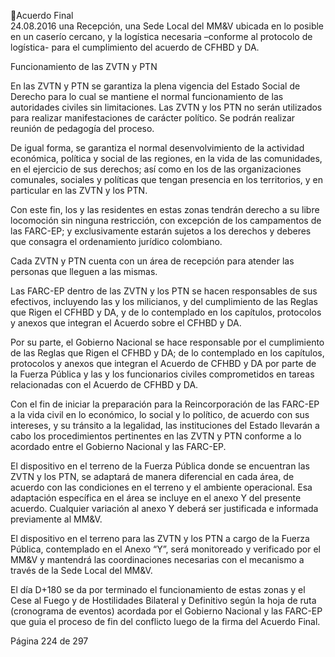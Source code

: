 Acuerdo Final  
24.08.2016 
una  Recepción,  una  Sede  Local  del  MM&V  ubicada  en  lo  posible  en  un  caserío  cercano,  y  la  logística 
necesaria –conforme al protocolo de logística- para el cumplimiento del acuerdo de CFHBD y DA.  
 
Funcionamiento de las ZVTN y PTN 
 
 
En las ZVTN y PTN se garantiza la plena vigencia del Estado Social de Derecho para lo cual se mantiene el 
normal funcionamiento de las autoridades civiles sin limitaciones. Las ZVTN y los PTN no serán utilizados 
para realizar manifestaciones de carácter político. Se podrán realizar reunión de pedagogía del proceso.  
 
De igual forma, se garantiza el normal desenvolvimiento de la actividad económica, política y social de las 
regiones,  en  la  vida  de  las  comunidades,  en  el  ejercicio  de  sus  derechos;  así  como  en  los  de  las 
organizaciones comunales, sociales y políticas que tengan presencia en los territorios, y en particular en 
las ZVTN y los PTN. 
 
Con  este  fin,  los  y  las  residentes  en  estas  zonas  tendrán  derecho  a  su  libre  locomoción  sin  ninguna 
restricción, con excepción de los campamentos de las FARC-EP; y exclusivamente estarán sujetos a los 
derechos y deberes que consagra el ordenamiento jurídico colombiano.   
 
Cada ZVTN y PTN cuenta con un área de recepción para atender las personas que lleguen a las mismas.  
  
Las FARC-EP dentro de las ZVTN y los PTN se hacen responsables de sus efectivos, incluyendo las y los 
milicianos, y del cumplimiento de las Reglas que Rigen el CFHBD y DA, y de lo contemplado en los capítulos, 
protocolos y anexos que integran el Acuerdo sobre el CFHBD y DA.  
 
Por su parte, el Gobierno Nacional se hace responsable por el cumplimiento de las Reglas que Rigen el 
CFHBD y DA; de lo contemplado en los capítulos, protocolos y anexos que integran el Acuerdo de CFHBD 
y DA por parte de la Fuerza Pública y las y los funcionarios civiles comprometidos en tareas relacionadas 
con el Acuerdo de CFHBD y DA. 
 
Con el fin de iniciar la preparación para la Reincorporación de las FARC-EP a la vida civil en lo económico, 
lo social y lo político, de acuerdo con sus intereses, y su tránsito a la legalidad, las instituciones del Estado 
llevarán  a  cabo  los  procedimientos  pertinentes  en  las  ZVTN  y  PTN  conforme  a  lo  acordado  entre  el 
Gobierno Nacional y las FARC-EP.  
 
El dispositivo en el terreno de la Fuerza Pública donde se encuentran las ZVTN y los PTN, se adaptará de 
manera diferencial en cada área, de acuerdo con las condiciones en el terreno y el ambiente operacional. 
Esa adaptación específica en el área se incluye en el anexo Y del presente acuerdo. Cualquier variación al 
anexo Y deberá ser justificada e informada previamente al MM&V.  
 
El dispositivo en el terreno para las ZVTN y los PTN a cargo de la Fuerza Pública, contemplado en el Anexo 
“Y”,  será  monitoreado  y  verificado  por  el  MM&V  y  mantendrá  las  coordinaciones  necesarias  con  el 
mecanismo a través de la Sede Local del MM&V. 
 
El día D+180 se da por terminado el funcionamiento de estas zonas y el Cese al Fuego y de Hostilidades 
Bilateral y Definitivo según la hoja de ruta (cronograma de eventos) acordada por el Gobierno Nacional y 
las FARC-EP que guia el proceso de fin del conflicto luego de la firma del Acuerdo Final.  
 
Página 224 de 297 
 

